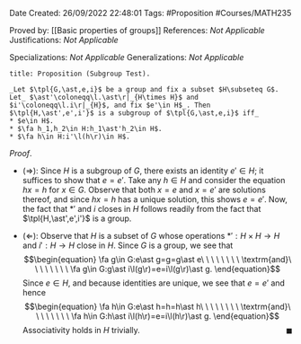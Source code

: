 <div class="topSpace"></div>

Date Created: 26/09/2022 22:48:01
Tags: #Proposition #Courses/MATH235

Proved by: [[Basic properties of groups]]
References: _Not Applicable_
Justifications: _Not Applicable_

Specializations: _Not Applicable_
Generalizations: _Not Applicable_

``` ad-Proposition
title: Proposition (Subgroup Test).

_Let $\tpl{G,\ast,e,i}$ be a group and fix a subset $H\subseteq G$. Let_ $\ast'\coloneqq\l.\ast\r|_{H\times H}$ and $i'\coloneqq\l.i\r|_{H}$, and fix $e'\in H$_. Then $\tpl{H,\ast',e',i'}$ is a subgroup of $\tpl{G,\ast,e,i}$ iff_
* $e\in H$.
* $\fa h_1,h_2\in H:h_1\ast'h_2\in H$.
* $\fa h\in H:i'\l(h\r)\in H$.

```

_Proof_. 
* ($\Rightarrow$): Since $H$ is a subgroup of $G$, there exists an identity $e'\in H$; it suffices to show that $e=e'$. Take any $h\in H$ and consider the equation $hx=h$ for $x\in G$. Observe that both $x=e$ and $x=e'$ are solutions thereof, and since $hx=h$ has a unique solution, this shows $e=e'$. Now, the fact that $\ast'$ and $i$ closes in $H$ follows readily from the fact that $\tpl{H,\ast',e',i'}$ is a group.

* ($\Leftarrow$): Observe that $H$ is a subset of $G$ whose operations $\ast':H\times H\to H$ and $i':H\to H$ close in $H$. Since $G$ is a group, we see that
$$\begin{equation}
    \fa g\in G:e\ast g=g=g\ast e\ \ \ \ \ \ \ \ \textrm{and}\ \ \ \ \ \ \ \ \fa g\in G:g\ast i\l(g\r)=e=i\l(g\r)\ast g.
\end{equation}$$
Since $e\in H$, and because identities are unique, we see that $e=e'$ and hence
$$\begin{equation}
    \fa h\in G:e\ast h=h=h\ast h\ \ \ \ \ \ \ \ \textrm{and}\ \ \ \ \ \ \ \ \fa h\in G:h\ast i\l(h\r)=e=i\l(h\r)\ast g.
\end{equation}$$
Associativity holds in $H$ trivially.<span style="float:right;">$\blacksquare$</span>
